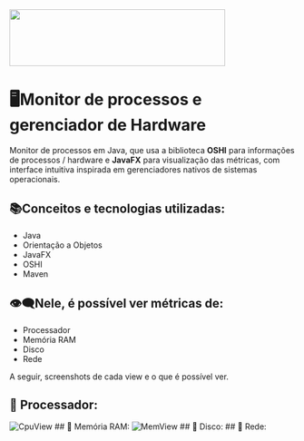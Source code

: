 <img src="https://github.com/user-attachments/assets/e5d216a8-f538-4373-a065-4449fb530631" width=380px height=100px>

# 🖥Monitor de processos e gerenciador de Hardware

Monitor de processos em Java, que usa a biblioteca **OSHI** para informações de 
processos / hardware e **JavaFX** para visualização das métricas, com interface intuitiva 
inspirada em gerenciadores nativos de sistemas operacionais.

## 📚Conceitos e tecnologias utilizadas: 

- Java 
- Orientação a Objetos
- JavaFX
- OSHI
- Maven

## 👁‍🗨Nele, é possível ver métricas de:

- Processador
- Memória RAM
- Disco
- Rede

A seguir, screenshots de cada view e o que é possível ver.

## 🧮 Processador: 
<img src="![CpuView](https://github.com/user-attachments/assets/d7d6103b-1dae-464f-8223-8ce8c9560086)" alt = "CpuView">
## 💾 Memória RAM:
<img src="![MemView](https://github.com/user-attachments/assets/84c4a22c-77d7-4704-9db0-36c23e9300b6)" alt = "MemView">
## 📁 Disco: 
## 📡 Rede:

